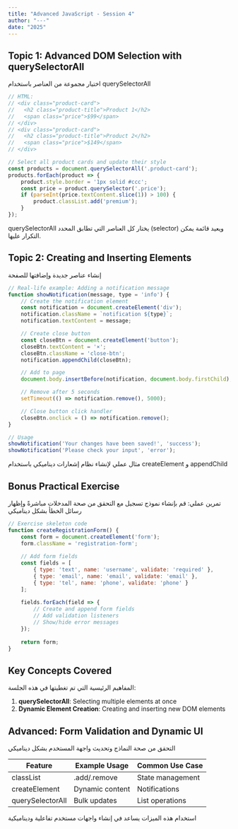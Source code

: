 ```yaml
---
title: "Advanced JavaScript - Session 4"
author: "---"
date: "2025"
---
```


## Topic 1: Advanced DOM Selection with querySelectorAll

<div class="arabic">
اختيار مجموعة من العناصر باستخدام querySelectorAll
</div>

```javascript
// HTML:
// <div class="product-card">
//   <h2 class="product-title">Product 1</h2>
//   <span class="price">$99</span>
// </div>
// <div class="product-card">
//   <h2 class="product-title">Product 2</h2>
//   <span class="price">$149</span>
// </div>

// Select all product cards and update their style
const products = document.querySelectorAll('.product-card');
products.forEach(product => {
    product.style.border = '1px solid #ccc';
    const price = product.querySelector('.price');
    if (parseInt(price.textContent.slice(1)) > 100) {
        product.classList.add('premium');
    }
});
```

<div class="arabic">
querySelectorAll يختار كل العناصر التي تطابق المحدد (selector) ويعيد قائمة يمكن التكرار عليها.
</div>

## Topic 2: Creating and Inserting Elements

<div class="arabic">
إنشاء عناصر جديدة وإضافتها للصفحة
</div>

```javascript
// Real-life example: Adding a notification message
function showNotification(message, type = 'info') {
    // Create the notification element
    const notification = document.createElement('div');
    notification.className = `notification ${type}`;
    notification.textContent = message;

    // Create close button
    const closeBtn = document.createElement('button');
    closeBtn.textContent = '×';
    closeBtn.className = 'close-btn';
    notification.appendChild(closeBtn);

    // Add to page
    document.body.insertBefore(notification, document.body.firstChild);

    // Remove after 5 seconds
    setTimeout(() => notification.remove(), 5000);

    // Close button click handler
    closeBtn.onclick = () => notification.remove();
}

// Usage
showNotification('Your changes have been saved!', 'success');
showNotification('Please check your input', 'error');
```

<div class="arabic">
مثال عملي لإنشاء نظام إشعارات ديناميكي باستخدام createElement و appendChild
</div>



## Bonus Practical Exercise

<div class="arabic">
تمرين عملي: قم بإنشاء نموذج تسجيل مع التحقق من صحة المدخلات مباشرةً وإظهار رسائل الخطأ بشكل ديناميكي
</div>

```javascript
// Exercise skeleton code
function createRegistrationForm() {
    const form = document.createElement('form');
    form.className = 'registration-form';
    
    // Add form fields
    const fields = [
        { type: 'text', name: 'username', validate: 'required' },
        { type: 'email', name: 'email', validate: 'email' },
        { type: 'tel', name: 'phone', validate: 'phone' }
    ];
    
    fields.forEach(field => {
        // Create and append form fields
        // Add validation listeners
        // Show/hide error messages
    });
    
    return form;
}
```

## Key Concepts Covered

<div class="arabic">
المفاهيم الرئيسية التي تم تغطيتها في هذه الجلسة:
</div>

1. **querySelectorAll**: Selecting multiple elements at once
2. **Dynamic Element Creation**: Creating and inserting new DOM elements


## Advanced: Form Validation and Dynamic UI

<div class="arabic">
التحقق من صحة النماذج وتحديث واجهة المستخدم بشكل ديناميكي
</div>

| Feature | Example Usage | Common Use Case |
|---------|--------------|-----------------|
| classList | .add/.remove | State management |
| createElement | Dynamic content | Notifications |
| querySelectorAll | Bulk updates | List operations |

<div class="arabic">
استخدام هذه الميزات يساعد في إنشاء واجهات مستخدم تفاعلية وديناميكية
</div>


